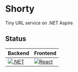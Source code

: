# Shorty
Tiny URL service on .NET Aspire

## Status
| Backend | Frontend |
|-|-|
| [![.NET](https://github.com/RomanEmreis/shorty/actions/workflows/dotnet.yml/badge.svg)](https://github.com/RomanEmreis/shorty/actions/workflows/dotnet.yml) | [![React](https://github.com/RomanEmreis/shorty/actions/workflows/node.js.yml/badge.svg)](https://github.com/RomanEmreis/shorty/actions/workflows/node.js.yml) |


